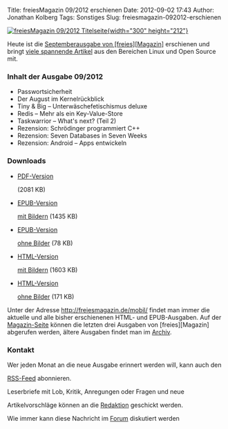 Title: freiesMagazin 09/2012 erschienen
Date: 2012-09-02 17:43
Author: Jonathan Kolberg
Tags: Sonstiges
Slug: freiesmagazin-092012-erschienen

[![freiesMagazin 09/2012
Titelseite](http://www.freiesmagazin.de/system/files/freiesmagazin-2012-09.png){width="300"
height="212"}](http://www.freiesmagazin.de/system/files/freiesmagazin-2012-09.png)


Heute ist die [Septemberausgabe von
[freies][Magazin]](http://www.freiesmagazin.de/20120902-septemberausgabe-erschienen)
erschienen und bringt [viele spannende
Artikel](http://www.freiesmagazin.de/freiesMagazin-2012-09) aus den
Bereichen Linux und Open Source mit.


<!--break--><!--break-->

### Inhalt der Ausgabe 09/2012


-   Passwortsicherheit
-   Der August im Kernelrückblick
-   Tiny & Big – Unterwäschefetischismus deluxe
-   Redis – Mehr als ein Key-Value-Store
-   Taskwarrior – What's next? (Teil 2)
-   Rezension: Schrödinger programmiert C++
-   Rezension: Seven Databases in Seven Weeks
-   Rezension: Android – Apps entwickeln


### Downloads


-   [PDF-Version](http://www.freiesmagazin.de/ftp/2012/freiesMagazin-2012-09.pdf)  
   
    
    (2081 KB)
-   <a href="http://www.freiesmagazin.de/ftp/2012/freiesMagazin-2012-09-bilder.epub">EPUB-Version  
   
    
    mit Bildern</a> (1435 KB)
-   <a href="http://www.freiesmagazin.de/ftp/2012/freiesMagazin-2012-09.epub">EPUB-Version  
   
    
    ohne Bilder</a> (78 KB)
-   <a href="http://www.freiesmagazin.de/mobil/freiesMagazin-2012-09-bilder.html">HTML-Version  
   
    
    mit Bildern</a> (1603 KB)
-   <a href="http://www.freiesmagazin.de/mobil/freiesMagazin-2012-09.html">HTML-Version  
   
    
    ohne Bilder</a> (171 KB)


Unter der Adresse <http://freiesmagazin.de/mobil/> findet man immer die
aktuelle und alle bisher erschienenen HTML- und EPUB-Ausgaben. Auf der
[Magazin-Seite](http://www.freiesmagazin.de/magazin) können die letzten
drei Ausgaben von
[freies][Magazin]
abgerufen werden, ältere Ausgaben findet man im
[Archiv](http://www.freiesmagazin.de/archiv).


### Kontakt


Wer jeden Monat an die neue Ausgabe erinnert werden will, kann auch den  

[RSS-Feed](http://www.freiesmagazin.de/rss.xml) abonnieren.  

Leserbriefe mit Lob, Kritik, Anregungen oder Fragen und neue  

Artikelvorschläge können an die
[Redaktion](http://www.freiesmagazin.de/kontakt) geschickt werden.


Wie immer kann diese Nachricht im
[Forum](http://forum.kubuntu-de.org/index.php?topic=16724) diskutiert
werden



